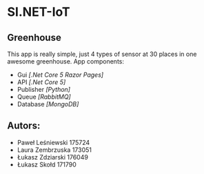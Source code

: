 # SI.NET-IoT
 
## Greenhouse

This app is really simple, just 4 types of sensor at 30 places in one awesome greenhouse.
App components:
- Gui *[.Net Core 5 Razor Pages]*
- API *[.Net Core 5]*
- Publisher *[Python]*
- Queue *[RabbitMQ]*
- Database *[MongoDB]*


## Autors:

- Paweł Leśniewski 175724
- Laura Zembrzuska 173051
- Łukasz Zdziarski 176049
- Łukasz Skołd 171790
